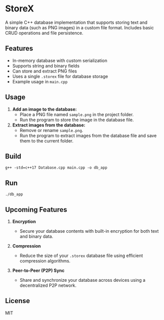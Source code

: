 # StoreX

A simple C++ database implementation that supports storing text and binary data (such as PNG images) in a custom file format. Includes basic CRUD operations and file persistence.

## Features
- In-memory database with custom serialization
- Supports string and binary fields
- Can store and extract PNG files
- Uses a single `.storex` file for database storage
- Example usage in `main.cpp`

## Usage
1. **Add an image to the database:**
   - Place a PNG file named `sample.png` in the project folder.
   - Run the program to store the image in the database file.
2. **Extract images from the database:**
   - Remove or rename `sample.png`.
   - Run the program to extract images from the database file and save them to the current folder.

## Build
```
g++ -std=c++17 Database.cpp main.cpp -o db_app
```

## Run
```
./db_app
```

## Upcoming Features

1. **Encryption**
   - Secure your database contents with built-in encryption for both text and binary data.

2. **Compression**
   - Reduce the size of your `.storex` database file using efficient compression algorithms.

3. **Peer-to-Peer (P2P) Sync**
   - Share and synchronize your database across devices using a decentralized P2P network.

## License
MIT
